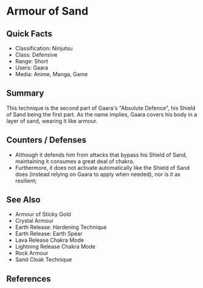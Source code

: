 # Armour of Sand

## Quick Facts
- Classification: Ninjutsu
- Class: Defensive
- Range: Short
- Users: Gaara
- Media: Anime, Manga, Game

## Summary
This technique is the second part of Gaara's "Absolute Defence", his Shield of Sand being the first part. As the name implies, Gaara covers his body in a layer of sand, wearing it like armour.

## Counters / Defenses
- Although it defends him from attacks that bypass his Shield of Sand, maintaining it consumes a great deal of chakra.
- Furthermore, it does not activate automatically like the Shield of Sand does (instead relying on Gaara to apply when needed), nor is it as resilient;

## See Also

* Armour of Sticky Gold
* Crystal Armour
* Earth Release: Hardening Technique
* Earth Release: Earth Spear
* Lava Release Chakra Mode
* Lightning Release Chakra Mode
* Rock Armour
* Sand Cloak Technique

## References
